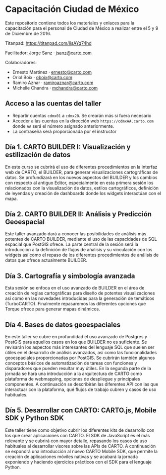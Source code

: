 Capacitación Ciudad de México
=====================================

Este repositorio contiene todos los materiales y enlaces para la capacitación para el personal de Ciudad de México a realizar entre el 5 y 9 de Diciembre de 2016.

Titanpad: https://titanpad.com/IisAYq74hd

Facilitador: Jorge Sanz · jsanz@carto.com

Colaboradores:

* Ernesto Martínez · ernesto@carto.com
* Oriol Boix · oboix@carto.com
* Ramiro Aznar · ramiroaznar@carto.com
* Michelle Chandra · mchandra@carto.com

## Acceso a las cuentas del taller

* Repartir cuentas `cdmx01` a `cdmx20`. Se crearán más si fuera necesario
* Acceder a las cuentas en la dirección web `https://cdmxAA.carto.com` donde `AA` será el número asignado anteriormente.
* La contraseña será proporcionada por el instructor


## Día 1. CARTO BUILDER I: Visualización y estilización de datos

En este curso se cubrirá el uso de diferentes procedimientos en la interfaz web de CARTO, el BUILDER, para generar visualizaciones cartográficas de datos. Se profundizará en los nuevos aspectos del BUILDER y los cambios con respecto al antiguo Editor, especialmente en esta primera sesión los relacionados con la visualización de datos, estilos cartográficos, definición de leyendas y creación de dashboards donde los widgets interactúan con el mapa.


## Día 2. CARTO BUILDER II: Análisis y Predicción Geoespacial

Este taller avanzado dará a conocer las posibilidades de análisis más potentes de CARTO BUILDER, mediante el uso de las capacidades de SQL espacial que PostGIS ofrece. La parte central de la sesión será la introducción a la definición de flujos de ańalisis y su vinculación con los widgets así como el repaso de los diferentes procedimientos de análisis de datos que ofrece actualmente BUILDER.

## Día 3. Cartografía y simbología avanzada

Esta sesión se enfoca en el uso avanzado de BUILDER en el área de creación de reglas cartográficas para diseño de potentes visualizaciones así como en las novedades introducidas para la generación de temáticos (TurboCARTO). Finalmente repasaremos las diferentes opciones que Torque ofrece para generar mapas dinámicos.

## Día 4. Bases de datos geoespaciales

En este taller se cubre en profundidad el uso avanzado de Postgres y PostGIS para aquellos casos en los que BUILDER no es suficiente. Se revisarán los aspectos más interesantes del lenguaje SQL que suelen ser útiles en el desarrollo de análisis avanzados, así como las funcionalidades geoespaciales proporcionadas por PostGIS. Se cubrirán también algunos conceptos básicos de automatización de tareas con funciones y disparadores que pueden resultar muy útiles. En la segunda parte de la jornada se hará una introducción a la arquitectura de CARTO como plataforma de webmapping, opciones de despliegue y principales componentes. A continuación se describirán las diferentes API con las que interactuar con la plataforma, qué flujos de trabajo cubren y casos de uso habituales.

## Día 5. Desarrollar con CARTO: CARTO.js, Mobile SDK y Python SDK

Este taller tiene como objetivo cubrir los diferentes kits de desarrollo con los que crear aplicaciones con CARTO. El SDK de JavaScript es el más relevante y se cubrirá con mayor detalle, repasando los casos de uso habituales al desarrollar visores sobre las APIs de CARTO. A continuación se expondrá una introducción al nuevo CARTO Mobile SDK, que permite la creación de aplicaciones móviles nativas y se acabará la jornada exponiendo y haciendo ejercicios prácticos con el SDK para el lenguaje Python.
